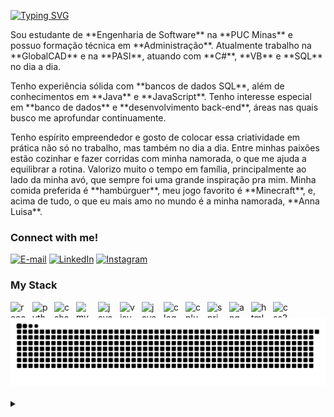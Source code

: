 <img align="right" alt="" height="300px" src="./me.png">

[![Typing SVG](https://readme-typing-svg.demolab.com?font=Fira+Code&weight=600&size=25&pause=1000&color=8c00c7&random=false&width=435&height=40&lines=Ol%C3%A1%2C+Eu+sou+Thiago+Cury!+%F0%9F%91%BE%F0%9F%93%9A%F0%9F%92%99)](https://git.io/typing-svg)




<p align="left">
Sou estudante de **Engenharia de Software** na **PUC Minas** e possuo formação técnica em **Administração**.  
Atualmente trabalho na **GlobalCAD** e na **PASI**, atuando com **C#**, **VB** e **SQL** no dia a dia.  
</p>

<p align="left">
Tenho experiência sólida com **bancos de dados SQL**, além de conhecimentos em **Java** e **JavaScript**.  
Tenho interesse especial em **banco de dados** e **desenvolvimento back-end**, áreas nas quais busco me aprofundar continuamente.  
</p>

<p align="left">
Tenho espírito empreendedor e gosto de colocar essa criatividade em prática não só no trabalho, mas também no dia a dia.  
Entre minhas paixões estão cozinhar e fazer corridas com minha namorada, o que me ajuda a equilibrar a rotina.  
Valorizo muito o tempo em família, principalmente ao lado da minha avó, que sempre foi uma grande inspiração pra mim.  
Minha comida preferida é **hambúrguer**, meu jogo favorito é **Minecraft**, e, acima de tudo, o que eu mais amo no mundo é a minha namorada, **Anna Luisa**.  
</p>


<h3 align="left">Connect with me!</h3>

[![E-mail](https://img.shields.io/badge/-Email-000?style=for-the-badge&logo=microsoft-outlook&logoColor=8c00c7&color:FFF)](mailto:ticokgk@gmail.com)
[![LinkedIn](https://img.shields.io/badge/-LinkedIn-000?style=for-the-badge&logo=linkedin&logoColor=8c00c7&color:FFF)](https://www.linkedin.com/in/thiago-cury-freire-327a83242/)
[![Instagram](https://img.shields.io/badge/-Instagram-000?style=for-the-badge&logo=instagram&logoColor=8c00c7&color:FFF)](https://www.instagram.com/cury_th/?next=%2F)

<h3 align="left">My Stack</h3>

<div align="left" style="display: flex; flex-wrap: wrap; align-items: center; gap: 10px;">
  <img src="https://cdn.jsdelivr.net/gh/devicons/devicon/icons/react/react-original.svg" height="25" width="25px" alt="react logo"/>
  <img src="https://cdn.jsdelivr.net/gh/devicons/devicon/icons/python/python-original.svg" height="25" width="25px" alt="python logo"/>
  <img src="https://cdn.jsdelivr.net/gh/devicons/devicon/icons/csharp/csharp-original.svg" height="25" width="25px" alt="csharp logo"/>
  <img src="https://cdn.jsdelivr.net/gh/devicons/devicon/icons/mysql/mysql-original.svg" height="25" width="25px" alt="mysql logo"/>
  <img src="https://cdn.jsdelivr.net/gh/devicons/devicon/icons/java/java-original.svg" height="25" width="25px" alt="java logo"/>
  <img src="https://cdn.jsdelivr.net/gh/devicons/devicon/icons/visualbasic/visualbasic-original.svg" height="25" width="25px" alt="visual basic logo"/>
  
  <img src="https://cdn.jsdelivr.net/gh/devicons/devicon/icons/javascript/javascript-plain.svg" height="25" width="25px" alt="javascript logo"/>
  <img src="https://cdn.jsdelivr.net/gh/devicons/devicon/icons/c/c-original.svg" height="25" width="25px" alt="c logo"/>
  <img src="https://cdn.jsdelivr.net/gh/devicons/devicon/icons/cplusplus/cplusplus-original.svg" height="25" width="25px" alt="cplusplus logo"/>
  
  <img src="https://cdn.jsdelivr.net/gh/devicons/devicon/icons/spring/spring-original.svg" height="25" width="25px" alt="spring boot logo"/>
  <img src="https://cdn.jsdelivr.net/gh/devicons/devicon/icons/angular/angular-original.svg" height="25" width="25px" alt="angular logo"/>
  <img src="https://cdn.jsdelivr.net/gh/devicons/devicon/icons/html5/html5-original.svg" height="25px" width="25px" alt="html5 logo"/>
  <img src="https://cdn.jsdelivr.net/gh/devicons/devicon/icons/css3/css3-original.svg" height="25px" width="25px" alt="css3 logo"/>

</div>




<picture>
  <source media="(prefers-color-scheme: dark)" srcset="https://raw.githubusercontent.com/ThCury/ThCury/output/github-contribution-grid-snake-dark.svg">
  <source media="(prefers-color-scheme: light)" srcset="https://raw.githubusercontent.com/ThCury/ThCury/output/github-contribution-grid-snake.svg">
  <img alt="github contribution grid snake animation" src="https://raw.githubusercontent.com/ThCury/ThCury/output/github-contribution-grid-snake.svg">
</picture>
<br><br>



<details align="left">
  <summary></summary> 
 
  - Badges by <a href="https://shields.io/">shields.io</a>.
  - GitHub Stats by <a href="https://github.com/anuraghazra/github-readme-stats">anuraghazra</a>.
  - Developer vector created by @andi_aqua_ on <a href="https://picrew.me/en/">picrew</a>.
 
  <div align="right">Made with 💜 by <a href="https://github.com/ThCury">ThCury</a>.</div>

</details>

